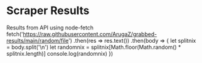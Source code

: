 # Scraper Results

Results from API
            using node-fetch
            fetch('https://raw.githubusercontent.com/ArugaZ/grabbed-results/main/random/file')
            .then(res => res.text())
            .then(body => {
                let splitnix = body.split('\n')
                let randomnix = splitnix[Math.floor(Math.random() * splitnix.length)]
                console.log(randomnix)
            })
